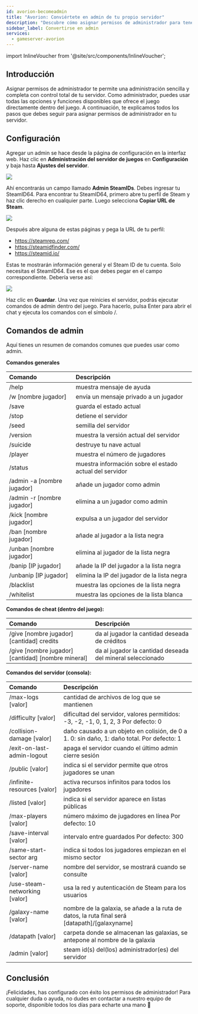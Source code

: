 ```yaml
---
id: avorion-becomeadmin
title: "Avorion: Conviértete en admin de tu propio servidor"
description: "Descubre cómo asignar permisos de administrador para tener control total del servidor y gestionar las funciones del juego de forma efectiva → Aprende más ahora"
sidebar_label: Convertirse en admin
services:
  - gameserver-avorion
---
```


import InlineVoucher from '@site/src/components/InlineVoucher';

## Introducción
Asignar permisos de administrador te permite una administración sencilla y completa con control total de tu servidor. Como administrador, puedes usar todas las opciones y funciones disponibles que ofrece el juego directamente dentro del juego. A continuación, te explicamos todos los pasos que debes seguir para asignar permisos de administrador en tu servidor.  
<InlineVoucher />

## Configuración

Agregar un admin se hace desde la página de configuración en la interfaz web. Haz clic en **Administración del servidor de juegos** en **Configuración** y baja hasta **Ajustes del servidor**.

![](https://screensaver01.zap-hosting.com/index.php/s/gzei7sWedJMrqzc/preview)

Ahí encontrarás un campo llamado **Admin SteamIDs**. Debes ingresar tu SteamID64. Para encontrar tu SteamID64, primero abre tu perfil de Steam y haz clic derecho en cualquier parte. Luego selecciona **Copiar URL de Steam**.

![](https://screensaver01.zap-hosting.com/index.php/s/q7E3qSd9GoLCswM/preview)

Después abre alguna de estas páginas y pega la URL de tu perfil:

- https://steamrep.com/
- https://steamidfinder.com/
- https://steamid.io/

Estas te mostrarán información general y el Steam ID de tu cuenta. Solo necesitas el SteamID64. Ese es el que debes pegar en el campo correspondiente. Debería verse así:

![](https://screensaver01.zap-hosting.com/index.php/s/qakTq9iLW72jkyC/preview)

Haz clic en **Guardar**. Una vez que reinicies el servidor, podrás ejecutar comandos de admin dentro del juego. Para hacerlo, pulsa Enter para abrir el chat y ejecuta los comandos con el símbolo /.

## Comandos de admin

Aquí tienes un resumen de comandos comunes que puedes usar como admin.

**Comandos generales**

| Comando                 | Descripción                                                  |
| :---------------------- | :----------------------------------------------------------- |
| /help                   | muestra mensaje de ayuda                                     |
| /w [nombre jugador]     | envía un mensaje privado a un jugador                        |
| /save                   | guarda el estado actual                                     |
| /stop                   | detiene el servidor                                         |
| /seed                   | semilla del servidor                                        |
| /version                | muestra la versión actual del servidor                      |
| /suicide                | destruye tu nave actual                                     |
| /player                 | muestra el número de jugadores                              |
| /status                 | muestra información sobre el estado actual del servidor    |
| /admin -a [nombre jugador] | añade un jugador como admin                               |
| /admin -r [nombre jugador] | elimina a un jugador como admin                            |
| /kick [nombre jugador]  | expulsa a un jugador del servidor                           |
| /ban [nombre jugador]   | añade al jugador a la lista negra                           |
| /unban [nombre jugador] | elimina al jugador de la lista negra                        |
| /banip [IP jugador]     | añade la IP del jugador a la lista negra                    |
| /unbanip [IP jugador]   | elimina la IP del jugador de la lista negra                 |
| /blacklist              | muestra las opciones de la lista negra                      |
| /whitelist              | muestra las opciones de la lista blanca                     |

**Comandos de cheat (dentro del juego):**

| Comando                                | Descripción                                           |
| :------------------------------------- | :---------------------------------------------------- |
| /give [nombre jugador] [cantidad] credits    | da al jugador la cantidad deseada de créditos          |
| /give [nombre jugador] [cantidad] [nombre mineral] | da al jugador la cantidad deseada del mineral seleccionado |

**Comandos del servidor (consola):**

| Comando                       | Descripción                                                  |
| :---------------------------- | :----------------------------------------------------------- |
| /max-logs [valor]             | cantidad de archivos de log que se mantienen                 |
| /difficulty [valor]           | dificultad del servidor, valores permitidos: -3, -2, -1, 0, 1, 2, 3 Por defecto: 0 |
| /collision-damage [valor]     | daño causado a un objeto en colisión, de 0 a 1. 0: sin daño, 1: daño total. Por defecto: 1 |
| /exit-on-last-admin-logout    | apaga el servidor cuando el último admin cierre sesión       |
| /public [valor]               | indica si el servidor permite que otros jugadores se unan    |
| /infinite-resources [valor]   | activa recursos infinitos para todos los jugadores           |
| /listed [valor]               | indica si el servidor aparece en listas públicas              |
| /max-players [valor]          | número máximo de jugadores en línea Por defecto: 10          |
| /save-interval [valor]        | intervalo entre guardados Por defecto: 300                    |
| /same-start-sector arg        | indica si todos los jugadores empiezan en el mismo sector    |
| /server-name [valor]          | nombre del servidor, se mostrará cuando se consulte           |
| /use-steam-networking [valor] | usa la red y autenticación de Steam para los usuarios         |
| /galaxy-name [valor]          | nombre de la galaxia, se añade a la ruta de datos, la ruta final será [datapath]/[galaxyname] |
| /datapath [valor]             | carpeta donde se almacenan las galaxias, se antepone al nombre de la galaxia |
| /admin [valor]                | steam id(s) del(los) administrador(es) del servidor          |

## Conclusión

¡Felicidades, has configurado con éxito los permisos de administrador! Para cualquier duda o ayuda, no dudes en contactar a nuestro equipo de soporte, disponible todos los días para echarte una mano 🙂 

<InlineVoucher />